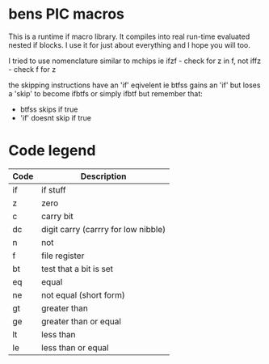 
bens PIC macros
=================

This is a runtime if macro library. It compiles into
real run-time evaluated nested if blocks. I use it for
just about everything and I hope you will too.

I tried to use nomenclature similar to mchips
ie ifzf - check for z in f, not iffz - check f for z

the skipping instructions have an 'if' eqivelent
ie btfss gains an 'if' but loses a 'skip' to become 
ifbtfs or simply ifbtf but remember that:
* btfss skips if true
* 'if' doesnt skip if true



Code legend
==========



| Code  | Description                           |
| ----- | -----------------------------------   |
| if 	|	if stuff							|
| z 	|	zero								|
| c 	|	carry bit							|
| dc 	|	digit carry (carrry for low nibble)	|	
| n 	|	not									|
| f 	|	file register						|
| bt 	|	test that a bit is set				|
| eq 	|	equal								|
| ne 	|	not equal (short form)				|
| gt 	|	greater than						|
| ge 	|	greater than or equal				|
| lt 	|	less than							|
| le 	|	less than or equal					|